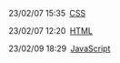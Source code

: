 23/02/07 15:35&ensp;[CSS](#/notebook/前端/CSS.md)

23/02/07 12:20&ensp;[HTML](#/notebook/前端/HTML.md)

23/02/09 18:29&ensp;[JavaScript](#/notebook/前端/JavaScript.md)

